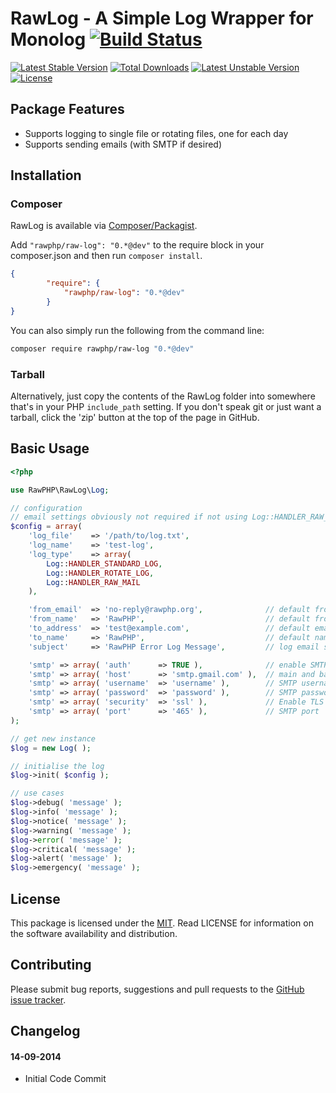 # RawLog - A Simple Log Wrapper for Monolog [![Build Status](https://travis-ci.org/rawphp/RawLog.svg?branch=master)](https://travis-ci.org/rawphp/RawLog)

[![Latest Stable Version](https://poser.pugx.org/rawphp/raw-log/v/stable.svg)](https://packagist.org/packages/rawphp/raw-log) [![Total Downloads](https://poser.pugx.org/rawphp/raw-log/downloads.svg)](https://packagist.org/packages/rawphp/raw-log) [![Latest Unstable Version](https://poser.pugx.org/rawphp/raw-log/v/unstable.svg)](https://packagist.org/packages/rawphp/raw-log) [![License](https://poser.pugx.org/rawphp/raw-log/license.svg)](https://packagist.org/packages/rawphp/raw-log)

## Package Features
- Supports logging to single file or rotating files, one for each day
- Supports sending emails (with SMTP if desired)

## Installation

### Composer
RawLog is available via [Composer/Packagist](https://packagist.org/packages/rawphp/raw-log).

Add `"rawphp/raw-log": "0.*@dev"` to the require block in your composer.json and then run `composer install`.

```json
{
        "require": {
            "rawphp/raw-log": "0.*@dev"
        }
}
```

You can also simply run the following from the command line:

```sh
composer require rawphp/raw-log "0.*@dev"
```

### Tarball
Alternatively, just copy the contents of the RawLog folder into somewhere that's in your PHP `include_path` setting. If you don't speak git or just want a tarball, click the 'zip' button at the top of the page in GitHub.

## Basic Usage

```php
<?php

use RawPHP\RawLog\Log;

// configuration
// email settings obviously not required if not using Log::HANDLER_RAW_MAIL
$config = array(
    'log_file'    => '/path/to/log.txt',
    'log_name'    => 'test-log',
    'log_type'    => array(
        Log::HANDLER_STANDARD_LOG,
        Log::HANDLER_ROTATE_LOG,
        Log::HANDLER_RAW_MAIL
    ),

    'from_email'  => 'no-reply@rawphp.org',              // default from email to use in log emails
    'from_name'   => 'RawPHP',                           // default from name to use in log emails
    'to_address'  => 'test@example.com',                 // default email address to use in log emails
    'to_name'     => 'RawPHP',                           // default name 
    'subject'     => 'RawPHP Error Log Message',         // log email subject line

    'smtp' => array( 'auth'      => TRUE ),              // enable SMTP authentication
    'smtp' => array( 'host'      => 'smtp.gmail.com' ),  // main and backup SMTP servers
    'smtp' => array( 'username'  => 'username' ),        // SMTP username
    'smtp' => array( 'password'  => 'password' ),        // SMTP password
    'smtp' => array( 'security'  => 'ssl' ),             // Enable TLS encryption, 'ssl' also accepted
    'smtp' => array( 'port'      => '465' ),             // SMTP port
);

// get new instance
$log = new Log( );

// initialise the log
$log->init( $config );

// use cases
$log->debug( 'message' );
$log->info( 'message' );
$log->notice( 'message' );
$log->warning( 'message' );
$log->error( 'message' );
$log->critical( 'message' );
$log->alert( 'message' );
$log->emergency( 'message' );
```

## License
This package is licensed under the [MIT](https://github.com/rawphp/RawLog/blob/master/LICENSE). Read LICENSE for information on the software availability and distribution.

## Contributing

Please submit bug reports, suggestions and pull requests to the [GitHub issue tracker](https://github.com/rawphp/RawLog/issues).

## Changelog

#### 14-09-2014
- Initial Code Commit
